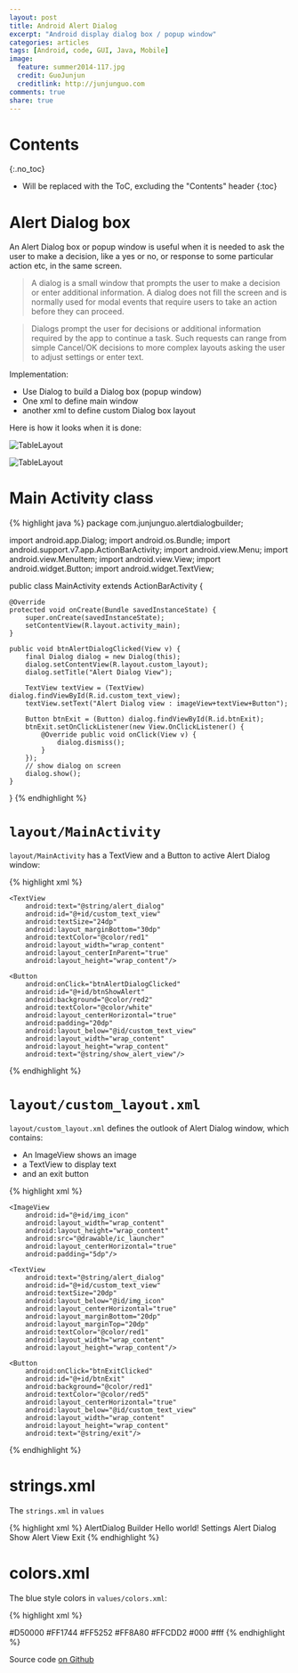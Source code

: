 ```yaml
---
layout: post
title: Android Alert Dialog
excerpt: "Android display dialog box / popup window"
categories: articles
tags: [Android, code, GUI, Java, Mobile]
image:
  feature: summer2014-117.jpg
  credit: GuoJunjun
  creditlink: http://junjunguo.com
comments: true
share: true
---
```


# Contents
{:.no_toc}

* Will be replaced with the ToC, excluding the "Contents" header
{:toc}

# Alert Dialog box
An Alert Dialog box or popup window is useful when it is needed to ask the user to make a decision, like a yes or no,
 or response to some particular action etc, in the same screen.

> A dialog is a small window that prompts the user to make a decision or enter additional information. A dialog does not fill the screen and is normally used for modal events that require users to take an action before they can proceed.

> Dialogs prompt the user for decisions or additional information required by the app to continue a task. Such requests can range from simple Cancel/OK decisions to more complex layouts asking the user to adjust settings or enter text.

Implementation:

- Use Dialog to build a Dialog box (popup window)
- One xml to define main window
- another xml to define custom Dialog box layout

Here is how it looks when it is done:

![TableLayout](https://raw.githubusercontent.com/junjunguo/android/master/2015/AlertDialog/window.png)

![TableLayout](https://raw.githubusercontent.com/junjunguo/android/master/2015/AlertDialog/dialog.png)

# Main Activity class

{% highlight java %}
package com.junjunguo.alertdialogbuilder;

import android.app.Dialog;
import android.os.Bundle;
import android.support.v7.app.ActionBarActivity;
import android.view.Menu;
import android.view.MenuItem;
import android.view.View;
import android.widget.Button;
import android.widget.TextView;

public class MainActivity extends ActionBarActivity {

    @Override
    protected void onCreate(Bundle savedInstanceState) {
        super.onCreate(savedInstanceState);
        setContentView(R.layout.activity_main);
    }

    public void btnAlertDialogClicked(View v) {
        final Dialog dialog = new Dialog(this);
        dialog.setContentView(R.layout.custom_layout);
        dialog.setTitle("Alert Dialog View");

        TextView textView = (TextView) dialog.findViewById(R.id.custom_text_view);
        textView.setText("Alert Dialog view : imageView+textView+Button");

        Button btnExit = (Button) dialog.findViewById(R.id.btnExit);
        btnExit.setOnClickListener(new View.OnClickListener() {
            @Override public void onClick(View v) {
                dialog.dismiss();
            }
        });
        // show dialog on screen
        dialog.show();
    }
}
{% endhighlight %}

# `layout/MainActivity`

`layout/MainActivity` has a TextView and a Button to active Alert Dialog window:

{% highlight xml %}
<RelativeLayout xmlns:android="http://schemas.android.com/apk/res/android"
                xmlns:tools="http://schemas.android.com/tools"
                android:layout_width="match_parent"
                android:layout_height="match_parent"
                android:paddingLeft="@dimen/activity_horizontal_margin"
                android:paddingRight="@dimen/activity_horizontal_margin"
                android:paddingTop="@dimen/activity_vertical_margin"
                android:paddingBottom="@dimen/activity_vertical_margin"
                tools:context=".MainActivity">

    <TextView
        android:text="@string/alert_dialog"
        android:id="@+id/custom_text_view"
        android:textSize="24dp"
        android:layout_marginBottom="30dp"
        android:textColor="@color/red1"
        android:layout_width="wrap_content"
        android:layout_centerInParent="true"
        android:layout_height="wrap_content"/>

    <Button
        android:onClick="btnAlertDialogClicked"
        android:id="@+id/btnShowAlert"
        android:background="@color/red2"
        android:textColor="@color/white"
        android:layout_centerHorizontal="true"
        android:padding="20dp"
        android:layout_below="@id/custom_text_view"
        android:layout_width="wrap_content"
        android:layout_height="wrap_content"
        android:text="@string/show_alert_view"/>
</RelativeLayout>
{% endhighlight %}

# `layout/custom_layout.xml`

`layout/custom_layout.xml` defines the outlook of Alert Dialog window, which contains:

- An ImageView shows an image
- a TextView to display text
- and an exit button

{% highlight xml %}
<?xml version="1.0" encoding="utf-8"?>
<RelativeLayout xmlns:android="http://schemas.android.com/apk/res/android"
                android:layout_width="fill_parent"
                android:background="@color/red5"
                android:paddingLeft="@dimen/activity_horizontal_margin"
                android:paddingRight="@dimen/activity_horizontal_margin"
                android:paddingTop="@dimen/activity_vertical_margin"
                android:paddingBottom="@dimen/activity_vertical_margin"
                android:layout_height="fill_parent">

    <ImageView
        android:id="@+id/img_icon"
        android:layout_width="wrap_content"
        android:layout_height="wrap_content"
        android:src="@drawable/ic_launcher"
        android:layout_centerHorizontal="true"
        android:padding="5dp"/>

    <TextView
        android:text="@string/alert_dialog"
        android:id="@+id/custom_text_view"
        android:textSize="20dp"
        android:layout_below="@id/img_icon"
        android:layout_centerHorizontal="true"
        android:layout_marginBottom="20dp"
        android:layout_marginTop="20dp"
        android:textColor="@color/red1"
        android:layout_width="wrap_content"
        android:layout_height="wrap_content"/>

    <Button
        android:onClick="btnExitClicked"
        android:id="@+id/btnExit"
        android:background="@color/red1"
        android:textColor="@color/red5"
        android:layout_centerHorizontal="true"
        android:layout_below="@id/custom_text_view"
        android:layout_width="wrap_content"
        android:layout_height="wrap_content"
        android:text="@string/exit"/>
</RelativeLayout>
{% endhighlight %}

# strings.xml
The `strings.xml` in `values`

{% highlight xml %}
<resources>
    <string name="app_name">AlertDialog Builder</string>
    <string name="hello_world">Hello world!</string>
    <string name="action_settings">Settings</string>
    <string name="alert_dialog">Alert Dialog</string>
    <string name="show_alert_view">Show Alert View</string>
    <string name="exit">Exit</string>
</resources>
{% endhighlight %}

# colors.xml
The blue style colors in `values/colors.xml`:

{% highlight xml %}
<?xml version="1.0" encoding="utf-8"?>
<resources>
    <color name="red1">#D50000</color>
    <color name="red2">#FF1744</color>
    <color name="red3">#FF5252</color>
    <color name="red4">#FF8A80</color>
    <color name="red5">#FFCDD2</color>
    <color name="black">#000</color>
    <color name="white">#fff</color>
</resources>
{% endhighlight %}


Source code [on Github](https://github.com/junjunguo/android/tree/master/2015/AlertDialog)

